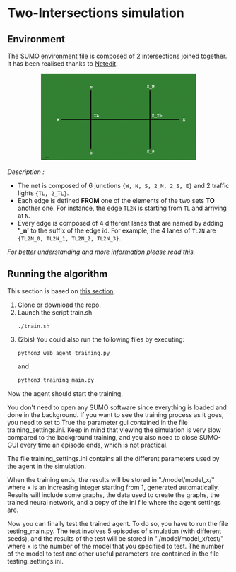 # Two-Intersections simulation

## Environment

The SUMO [environment file](https://github.com/GameDisplayer/Deep-QLearning-Multi-Agent-Perspective-for-Traffic-Signal-Control/tree/master/2TLCS/intersections/environment.net.xml) is composed of 2 intersections joined together. It has been realised thanks to [Netedit](https://sumo.dlr.de/docs/Netedit/index.html).

<p align="center">
<img src="imgs/notations.png" width="70%" height="50%">
</p>

*Description :*
- The net is composed of 6 junctions `{W, N, S, 2_N, 2_S, E}` and 2 traffic lights `{TL, 2_TL}`. 
- Each edge is defined **FROM** one of the elements of the two sets **TO** another one. For instance, the edge `TL2N` is starting from `TL` and arriving at `N`. 
- Every edge is composed of 4 different lanes that are named by adding **'_n'** to the suffix of the edge id. For example, the 4 lanes of `TL2N` are `{TL2N_0, TL2N_1, TL2N_2, TL2N_3}`.

*For better understanding and more information please read [this](https://github.com/GameDisplayer/Deep-QLearning-Multi-Agent-Perspective-for-Traffic-Signal-Control/tree/master/TLCS#readme).*

## Running the algorithm

This section is based on [this section](https://github.com/AndreaVidali/Deep-QLearning-Agent-for-Traffic-Signal-Control#running-the-algorithm).

1. Clone or download the repo.
2. Launch the script train.sh
     ```shell
    ./train.sh
    ```
3. (2bis) You could also run the following files by executing:
    ```python
    python3 web_agent_training.py
    ```
    and 
    ```python
    python3 training_main.py
    ```
Now the agent should start the training.

You don't need to open any SUMO software since everything is loaded and done in the background. If you want to see the training process as it goes, you need to set to True the parameter gui contained in the file training_settings.ini. Keep in mind that viewing the simulation is very slow compared to the background training, and you also need to close SUMO-GUI every time an episode ends, which is not practical.

The file training_settings.ini contains all the different parameters used by the agent in the simulation.

When the training ends, the results will be stored in "./model/model_x/" where x is an increasing integer starting from 1, generated automatically. Results will include some graphs, the data used to create the graphs, the trained neural network, and a copy of the ini file where the agent settings are.

Now you can finally test the trained agent. To do so, you have to run the file testing_main.py. The test involves 5 episodes of simulation (with different seeds), and the results of the test will be stored in "./model/model_x/test/" where x is the number of the model that you specified to test. The number of the model to test and other useful parameters are contained in the file testing_settings.ini.
